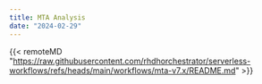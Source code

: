 ```yaml
---
title: MTA Analysis
date: "2024-02-29"
---
```


{{< remoteMD "https://raw.githubusercontent.com/rhdhorchestrator/serverless-workflows/refs/heads/main/workflows/mta-v7.x/README.md" >}}

